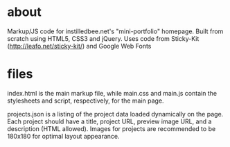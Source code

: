 about
========

Markup/JS code for instilledbee.net's "mini-portfolio" homepage. Built from scratch using HTML5, CSS3 and jQuery. Uses code from Sticky-Kit (http://leafo.net/sticky-kit/) and Google Web Fonts

files
========

index.html is the main markup file, while main.css and main.js contain the stylesheets and script, respectively, for the main page. 

projects.json is a listing of the project data loaded dynamically on the page. Each project should have a title, project URL, preview image URL, and a description (HTML allowed).
Images for projects are recommended to be 180x180 for optimal layout appearance.
